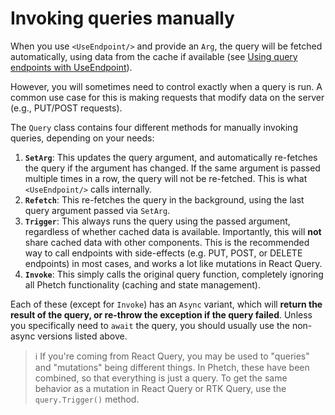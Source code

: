 # Invoking queries manually

When you use `<UseEndpoint/>` and provide an `Arg`, the query will be fetched automatically, using data from the cache if available (see [Using query endpoints with UseEndpoint](./useendpoint.md)).

However, you will sometimes need to control exactly when a query is run. A common use case for this is making requests that modify data on the server (e.g., PUT/POST requests).

The `Query` class contains four different methods for manually invoking queries, depending on your needs:

1. **`SetArg`**: This updates the query argument, and automatically re-fetches the query if the argument has changed. If the same argument is passed multiple times in a row, the query will not be re-fetched. This is what `<UseEndpoint/>` calls internally.
1. **`Refetch`**: This re-fetches the query in the background, using the last query argument passed via `SetArg`.
1. **`Trigger`**: This always runs the query using the passed argument, regardless of whether cached data is available. Importantly, this will **not** share cached data with other components. This is the recommended way to call endpoints with side-effects (e.g. PUT, POST, or DELETE endpoints) in most cases, and works a lot like mutations in React Query.
1. **`Invoke`**: This simply calls the original query function, completely ignoring all Phetch functionality (caching and state management).

Each of these (except for `Invoke`) has an `Async` variant, which will **return the result of the query, or re-throw the exception if the query failed**. Unless you specifically need to `await` the query, you should usually use the non-async versions listed above.

> :information_source: If you're coming from React Query, you may be used to "queries" and "mutations" being different things.
In Phetch, these have been combined, so that everything is just a query.
To get the same behavior as a mutation in React Query or RTK Query, use the `query.Trigger()` method.
